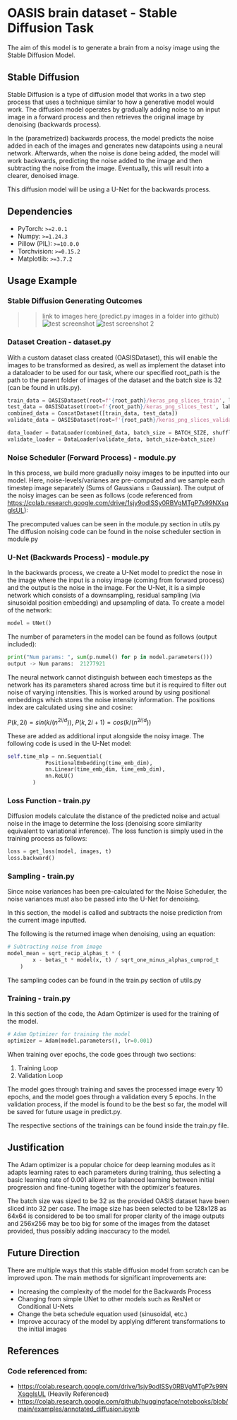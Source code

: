 # OASIS brain dataset - Stable Diffusion Task

The aim of this model is to generate a brain from a noisy image using the Stable Diffusion Model.

## Stable Diffusion

Stable Diffusion is a type of diffusion model that works in a two step process that uses a technique similar to how a generative model would work. The diffusion model operates by gradually adding noise to an input image in a forward process and then retrieves the original image by denoising (backwards process). 

In the (parametrized) backwards process, the model predicts the noise added in each of the images and generates new datapoints using a neural network. Afterwards, when the noise is done being added, the model will work backwards, predicting the noise added to the image and then subtracting the noise from the image. Eventually, this will result into a clearer, denoised image.

This diffusion model will be using a U-Net for the backwards process.


## Dependencies

* PyTorch: `>=2.0.1`
* Numpy: `>=1.24.3`
* Pillow (PIL): `>=10.0.0`
* Torchvision: `>=0.15.2`
* Matplotlib: `>=3.7.2`


## Usage Example

### Stable Diffusion Generating Outcomes
>> link to images here (predict.py images in a folder into github)
![test screenshot](/predict_output/generated_image_0.png) ![test screenshot 2](/predict_output/generated_image_1.png)


### Dataset Creation - dataset.py

With a custom dataset class created (OASISDataset), this will enable the images to be transformed as desired, as well as implement the dataset into a dataloader to be used for our task, where our specified root_path is the path to the parent folder of images of the dataset and the batch size is 32 (can be found in utils.py).

```python
train_data = OASISDataset(root=f'{root_path}/keras_png_slices_train', label_path=f'{root_path}/keras_png_slices_seg_train', transform=transform)
test_data = OASISDataset(root=f'{root_path}/keras_png_slices_test', label_path=f'{root_path}/keras_png_slices_seg_test', transform=transform)
combined_data = ConcatDataset([train_data, test_data])
validate_data = OASISDataset(root=f'{root_path}/keras_png_slices_validate', label_path=f'{root_path}/keras_png_slices_seg_validate', transform=transform)

data_loader = DataLoader(combined_data, batch_size = BATCH_SIZE, shuffle=True, drop_last=True)
validate_loader = DataLoader(validate_data, batch_size=batch_size)
```


### Noise Scheduler (Forward Process) - module.py

In this process, we build more gradually noisy images to be inputted into our model. Here, noise-levels/varianes are pre-computed and we sample each timestep image separately (Sums of Gaussians = Gaussian). The output of the noisy images can be seen as follows (code referenced from https://colab.research.google.com/drive/1sjy9odlSSy0RBVgMTgP7s99NXsqglsUL):

The precomputed values can be seen in the module.py section in utils.py
The diffusion noising code can be found in the noise scheduler section in module.py


### U-Net (Backwards Process) - module.py

In the backwards process, we create a U-Net model to predict the nose in the image where the input is a noisy image (coming from forward process) and the output is the noise in the image. For the U-Net, it is a simple network which consists of a downsampling, residual sampling (via sinusoidal position embedding) and upsampling of data. To create a model of the network:

```python
model = UNet()
```

The number of parameters in the model can be found as follows (output included):

```python
print("Num params: ", sum(p.numel() for p in model.parameters()))
output -> Num params:  21277921
```

The neural network cannot distinguish between each timesteps as the network has its parameters shared across time but it is required to filter out noise of varying intensities. This is worked around by using positional embeddings which stores the noise intensity information. The positions index are calculated using sine and cosine: 

$P(k, 2i) = sin(k/(n^{2i/d}))$, $P(k, 2i + 1) = cos(k/(n^{2i/d}))$

These are added as additional input alongside the noisy image. The following code is used in the U-Net model:

```python
self.time_mlp = nn.Sequential(
            PositionalEmbedding(time_emb_dim),
            nn.Linear(time_emb_dim, time_emb_dim),
            nn.ReLU()
        )
```


### Loss Function - train.py

Diffusion models calculate the distance of the predicted noise and actual noise in the image to determine the loss (denoising score similarity equivalent to variational inference). The loss function is simply used in the training process as follows:

```python
loss = get_loss(model, images, t)
loss.backward()
```


### Sampling - train.py

Since noise variances has been pre-calculated for the Noise Scheduler, the noise variances must also be passed into the U-Net for denoising.

In this section, the model is called and subtracts the noise prediction from the current image inputted.

The following is the returned image when denoising, using an equation:

```python
# Subtracting noise from image
model_mean = sqrt_recip_alphas_t * (
        x - betas_t * model(x, t) / sqrt_one_minus_alphas_cumprod_t
    )
```

The sampling codes can be found in the train.py section of utils.py


### Training - train.py

In this section of the code, the Adam Optimizer is used for the training of the model.

```python
# Adam Optimizer for training the model
optimizer = Adam(model.parameters(), lr=0.001)
```

When training over epochs, the code goes through two sections:

1. Training Loop
2. Validation Loop

The model goes through training and saves the processed image every 10 epochs, and the model goes through a validation every 5 epochs. In the validation process, if the model is found to be the best so far, the model will be saved for future usage in predict.py.

The respective sections of the trainings can be found inside the train.py file.


## Justification

The Adam optimizer is a popular choice for deep learning modules as it adapts learning rates to each parameters during training, thus selecting a basic learning rate of 0.001 allows for balanced learning between initial progression and fine-tuning together with the optimizer's features.

The batch size was sized to be 32 as the provided OASIS dataset have been sliced into 32 per case. The image size has been selected to be 128x128 as 64x64 is considered to be too small for proper clarity of the image outputs and 256x256 may be too big for some of the images from the dataset provided, thus possibly adding inaccuracy to the model.


## Future Direction

There are multiple ways that this stable diffusion model from scratch can be improved upon. The main methods for significant improvements are:
* Increasing the complexity of the model for the Backwards Process
* Changing from simple UNet to other models such as ResNet or Conditional U-Nets
* Change the beta schedule equation used (sinusoidal, etc.)
* Improve accuracy of the model by applying different transformations to the initial images


## References

### Code referenced from:
* https://colab.research.google.com/drive/1sjy9odlSSy0RBVgMTgP7s99NXsqglsUL (Heavily Referenced)
* https://colab.research.google.com/github/huggingface/notebooks/blob/main/examples/annotated_diffusion.ipynb
